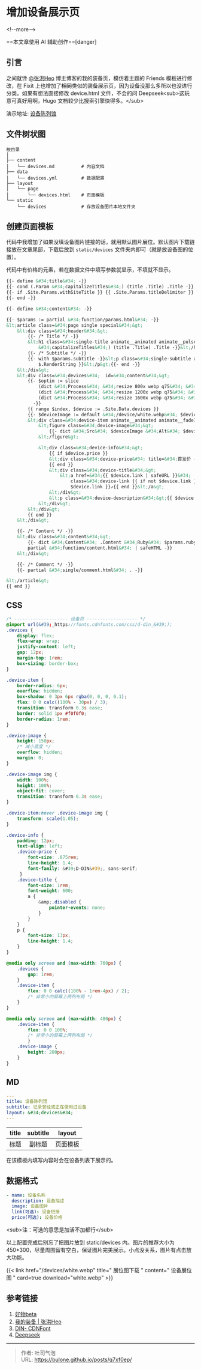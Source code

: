 # 增加设备展示页


&lt;!--more--&gt;

==本文章使用 AI 辅助创作==[danger]
## 引言
之间就馋 [@张洪Heo](https://blog.zhheo.com/equipment/) 博主博客的我的装备页，模仿着主题的 Friends 模板进行修改，在 Fixit 上也增加了~~相同~~类似的装备展示页，因为设备没那么多所以也没进行分类。如果有想法直接修改 device.html 文件，不会的问 Deepseek&lt;sub&gt;这玩意可真好用啊，Hugo 文档较少比搜索引擎快得多。&lt;/sub&gt;

演示地址: [设备陈列馆](/devices)

## 文件树状图

``` { title=&#34;文件树状图&#34;}
根目录
│
├── content
│   └── devices.md          # 内容文档
├── data
│   └── devices.yml         # 数据配置
├── layout
│   └── page
│       └── devices.html    # 页面模板
└── static
    └── devices             # 存放设备图片本地文件夹
```

## 创建页面模板
代码中我增加了如果没填设备图片链接的话，就用默认图片展位。默认图片下载链接放在文章尾部，下载后放到 `static/devices` 文件夹内即可（就是放设备图的位置）。

代码中有价格的元素，若在数据文件中填写参数就显示，不填就不显示。
```html {title=&#34;layout/page/devices.html&#34;}
{{- define &#34;title&#34; -}}
{{- cond (.Param &#34;capitalizeTitles&#34;) (title .Title) .Title -}}
{{- if .Site.Params.withSiteTitle }} {{ .Site.Params.titleDelimiter }} {{ .Site.Title }}{{- end -}}
{{- end -}}

{{- define &#34;content&#34; -}}

{{- $params := partial &#34;function/params.html&#34; -}}
&lt;article class=&#34;page single special&#34;&gt;
    &lt;div class=&#34;header&#34;&gt;
        {{- /* Title */ -}}
        &lt;h1 class=&#34;single-title animate__animated animate__pulse animate__faster&#34;&gt;{{- cond (.Param
            &#34;capitalizeTitles&#34;) (title .Title) .Title -}}&lt;/h1&gt;
        {{- /* Subtitle */ -}}
        {{- with $params.subtitle -}}&lt;p class=&#34;single-subtitle animate__animated animate__fadeIn&#34;&gt;{{ . |
            $.RenderString }}&lt;/p&gt;{{- end -}}
    &lt;/div&gt;
    &lt;div class=&#34;devices&#34;  id=&#34;content&#34;&gt;
        {{- $optim := slice 
            (dict &#34;Process&#34; &#34;resize 800x webp q75&#34; &#34;descriptor&#34; &#34;800w&#34;)
            (dict &#34;Process&#34; &#34;resize 1200x webp q75&#34; &#34;descriptor&#34; &#34;1200w&#34;)
            (dict &#34;Process&#34; &#34;resize 1600x webp q75&#34; &#34;descriptor&#34; &#34;1600w&#34;)
          -}}
        {{ range $index, $device := .Site.Data.devices }}
        {{- $deviceImage := default &#34;/device/white.webp&#34; $device.image -}}
        &lt;div class=&#34;device-item animate__animated animate__fadeIn&#34;&gt;
            &lt;figure class=&#34;device-image&#34;&gt;
                {{- dict &#34;Src&#34; $deviceImage &#34;Alt&#34; $device.name &#34;Title&#34; $device.description &#34;Caption&#34; $device.name &#34;Loading&#34; &#34;lazy&#34; &#34;Linked&#34; true &#34;OptimConfig&#34; $optim | partial &#34;plugin/image.html&#34; -}}
            &lt;/figure&gt;

            &lt;div class=&#34;device-info&#34;&gt;
                {{ if $device.price }}
                &lt;div class=&#34;device-price&#34; title=&#34;首发价 - {{ $device.price}}&#34;&gt;{{ $device.price}}&lt;/div&gt;
                {{ end }}
                &lt;div class=&#34;device-title&#34;&gt;
                    &lt;a href=&#34;{{ $device.link | safeURL }}&#34;
                        class=&#34;device-link {{ if not $device.link }}disabled{{ end }}&#34;&gt;{{ $device.name}} {{ if
                        $device.link }}↗{{ end }}&lt;/a&gt;
                &lt;/div&gt;
                &lt;p class=&#34;device-description&#34;&gt;{{ $device.description }}&lt;/p&gt;
            &lt;/div&gt;
        &lt;/div&gt;
        {{ end }}
    &lt;/div&gt;

    {{- /* Content */ -}}
    &lt;div class=&#34;content&#34;&gt;
        {{- dict &#34;Content&#34; .Content &#34;Ruby&#34; $params.ruby &#34;Fraction&#34; $params.fraction &#34;Fontawesome&#34; $params.fontawesome |
        partial &#34;function/content.html&#34; | safeHTML -}}
    &lt;/div&gt;

    {{- /* Comment */ -}}
    {{- partial &#34;single/comment.html&#34; . -}}

&lt;/article&gt;
{{ end }}
```

## CSS
```SCSS {title=&#34;assest/css/_custom.scss中添加&#34;}
/* -------------------- 设备页 ------------------- */
@import url(&#39;_https://fonts.cdnfonts.com/css/d-din_&#39;);
.devices {
    display: flex;
    flex-wrap: wrap;
    justify-content: left;
    gap: 12px;
    margin-top: 1rem;
    box-sizing: border-box;
}

.device-item {
    border-radius: 6px;
    overflow: hidden;
    box-shadow: 0 3px 6px rgba(0, 0, 0, 0.1);
    flex: 0 0 calc((100% - 30px) / 3);
    transition: transform 0.3s ease;
    border: solid 1px #f0f0f0;
    border-radius: 1rem;
}

.device-image {
    height: 150px;
    /* 减小高度 */
    overflow: hidden;
    margin: 0;
}

.device-image img {
    width: 100%;
    height: 100%;
    object-fit: cover;
    transition: transform 0.3s ease;
}

.device-item:hover .device-image img {
    transform: scale(1.05);
}

.device-info {
    padding: 12px;
    text-align: left;
	.device-price {
		font-size: .875rem;
		line-height: 1.4;
		font-family: &#39;D-DIN&#39;, sans-serif;
	 }
	.device-title {
	    font-size: 1rem;
	    font-weight: 600;
	    a {
	        &amp;.disabled {
	            pointer-events: none;
	        }
	    }
	}
    p {
        font-size: 13px;
        line-height: 1.4;
    }
}

@media only screen and (max-width: 760px) {
	.devices {
        gap: 1rem;
	}
    .device-item {
		flex: 0 0 calc((100% - 1rem-4px) / 2);
	    /* 非常小的屏幕上两列布局 */
    }
}

@media only screen and (max-width: 480px) {
	.device-item {
        flex: 0 0 100%;
        /* 非常小的屏幕上两列布局 */
        }
    .device-image {
        height: 200px;
    }
}

```

## MD
```yaml {title=&#34;content/devices.md&#34;}
---
title: 设备陈列馆
subtitle: 记录曾经或正在使用过设备
layout: &#34;devices&#34;
---
```

| title | subtitle | layout |
| :---: | :------: | :----: |
|  标题   |   副标题    |  页面模板  |

在该模板内填写内容时会在设备列表下展示的。
## 数据格式
```yaml {title=&#34;data/devices.yml&#34;}
- name: 设备名称
  description: 设备描述
  image: 设备图片
  link(可选): 设备链接
  price(可选): 设备价格
```
&lt;sub&gt;注：可选的意思是加活不加都行&lt;/sub&gt;

以上配置完成后别忘了把图片放到 static/devices 内。图片的推荐大小为 450*300，尽量周围留有空白，保证图片完美展示。小点没关系，图片有点击放大功能。

{{&lt; link href=&#34;/devices/white.webp&#34; title=&#34; 展位图下载 &#34; content=&#34; 设备展位图 &#34; card=true download=&#34;white.webp&#34; &gt;}}

## 参考链接

1. [好物beta](https://www.eallion.com/goods/)
2. [我的装备 \| 张洪Heo](https://blog.zhheo.com/equipment/)
3. [DIN- CDNFont](https://www.cdnfonts.com/d-din.font?__cf_chl_rt_tk=nzoRSStBfMypN47isN61eMWawNeHcy8.CopGOguj1xY-1743081133-1.0.1.1-69LlfaZhF0D42wp0OyGq0SLegJwnQdLdxinvpahQRbY)
4. [Deepseek](https://www.deepseek.com)

---

> 作者: 吐司气泡  
> URL: https://bulone.github.io/posts/q7xf0ep/  

